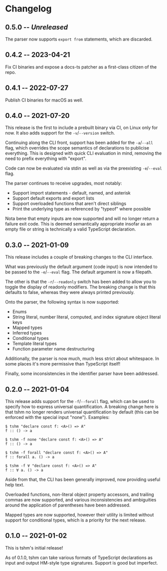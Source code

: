 # Changelog

## 0.5.0 -- *Unreleased*

The parser now supports `export from` statements, which are discarded.

## 0.4.2 -- 2023-04-21

Fix CI binaries and expose a docs-ts patcher as a first-class citizen of the repo.

## 0.4.1 -- 2022-07-27

Publish CI binaries for macOS as well.

## 0.4.0 -- 2021-07-20

This release is the first to include a prebuilt binary via CI, on Linux only for now. It also adds support for the `-v`/`--version` switch.

Continuing along the CLI front, support has been added for the `-a`/`--all` flag, which overrides the scope semantics of declarations to publicise everything. This is designed with quick CLI evaluation in mind, removing the need to prefix everything with "export".

Code can now be evaluated via stdin as well as via the preexisting `-e`/`--eval` flag.

The parser continues to receive upgrades, most notably:

- Support import statements - default, named, and asterisk
- Support default exports and export lists
- Support overloaded functions that aren't direct siblings
- Print the underlying type as referenced by "typeof" where possible

Nota bene that empty inputs are now supported and will no longer return a failure exit code. This is deemed semantically appropriate insofar as an empty file or string is technically a valid TypeScript declaration.

## 0.3.0 -- 2021-01-09

This release includes a couple of breaking changes to the CLI interface.

What was previously the default argument (code input) is now intended to be passed to the `-e`/`--eval` flag. The default argument is now a filepath.

The other is that the `-r`/`--readonly` switch has been added to allow you to toggle the display of readonly modifiers. The breaking change is that this defaults to false, whereas they were always printed previously.

Onto the parser, the following syntax is now supported:

- Enums
- String literal, number literal, computed, and index signature object literal keys
- Mapped types
- Inferred types
- Conditional types
- Template literal types
- Function parameter name destructuring

Additionally, the parser is now much, much less strict about whitespace. In some places it's more permissive than TypeScript itself!

Finally, some inconsistencies in the identifier parser have been addressed.

## 0.2.0 -- 2021-01-04

This release adds support for the `-f`/`--forall` flag, which can be used to specify how to express universal quantification. A breaking change here is that tshm no longer renders universal quantification by default (this can be enforced with the special input "none"). Examples:

```
$ tshm "declare const f: <A>() => A"
f :: () -> a

$ tshm -f none "declare const f: <A>() => A"
f :: () -> a

$ tshm -f forall "declare const f: <A>() => A"
f :: forall a. () -> a

$ tshm -f ∀ "declare const f: <A>() => A"
f :: ∀ a. () -> a
```

Aside from that, the CLI has been generally improved, now providing useful help text.

Overloaded functions, non-literal object property accessors, and trailing commas are now supported, and various inconsistencies and ambiguities around the application of parentheses have been addressed.

Mapped types are now supported, however their utility is limited without support for conditional types, which is a priority for the next release.

## 0.1.0 -- 2021-01-02

This is tshm's initial release!

As of 0.1.0, tshm can take various formats of TypeScript declarations as input and output HM-style type signatures. Support is good but imperfect.

